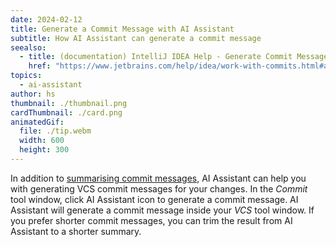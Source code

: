 ```yaml
---
date: 2024-02-12
title: Generate a Commit Message with AI Assistant
subtitle: How AI Assistant can generate a commit message
seealso:
  - title: (documentation) IntelliJ IDEA Help - Generate Commit Messages
    href: "https://www.jetbrains.com/help/idea/work-with-commits.html#ai-generate-commit-messages"
topics:
  - ai-assistant
author: hs
thumbnail: ./thumbnail.png
cardThumbnail: ./card.png
animatedGif:
  file: ./tip.webm
  width: 600
  height: 300
---
```


In addition to [summarising commit messages](../expain-code/index.md), AI Assistant can help you with generating VCS commit messages for your changes. In the _Commit_ tool window, click AI Assistant icon to generate a commit message. AI Assistant will generate a commit message inside your _VCS_ tool window. If you prefer shorter commit messages, you can trim the result from AI Assistant to a shorter summary.
